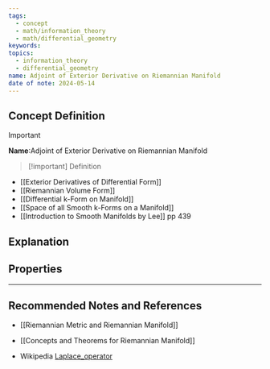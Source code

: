 ```yaml
---
tags:
  - concept
  - math/information_theory
  - math/differential_geometry
keywords: 
topics:
  - information_theory
  - differential_geometry
name: Adjoint of Exterior Derivative on Riemannian Manifold
date of note: 2024-05-14
---
```


## Concept Definition

>[!important]
>**Name**:Adjoint of Exterior Derivative on Riemannian Manifold

>[!important] Definition
>


- [[Exterior Derivatives of Differential Form]]
- [[Riemannian Volume Form]]
- [[Differential k-Form on Manifold]]
- [[Space of all Smooth k-Forms on a Manifold]]
- [[Introduction to Smooth Manifolds by Lee]] pp 439


## Explanation



## Properties





-----------
##  Recommended Notes and References


- [[Riemannian Metric and Riemannian Manifold]]

- [[Concepts and Theorems for Riemannian Manifold]]
- Wikipedia [Laplace_operator](https://en.wikipedia.org/wiki/Laplace_operator)